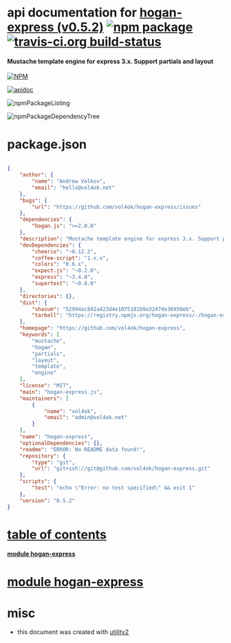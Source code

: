 # api documentation for  [hogan-express (v0.5.2)](https://github.com/vol4ok/hogan-express)  [![npm package](https://img.shields.io/npm/v/npmdoc-hogan-express.svg?style=flat-square)](https://www.npmjs.org/package/npmdoc-hogan-express) [![travis-ci.org build-status](https://api.travis-ci.org/npmdoc/node-npmdoc-hogan-express.svg)](https://travis-ci.org/npmdoc/node-npmdoc-hogan-express)
#### Mustache template engine for express 3.x. Support partials and layout

[![NPM](https://nodei.co/npm/hogan-express.png?downloads=true)](https://www.npmjs.com/package/hogan-express)

[![apidoc](https://npmdoc.github.io/node-npmdoc-hogan-express/build/screenCapture.buildNpmdoc.browser._2Fhome_2Ftravis_2Fbuild_2Fnpmdoc_2Fnode-npmdoc-hogan-express_2Ftmp_2Fbuild_2Fapidoc.html.png)](https://npmdoc.github.io/node-npmdoc-hogan-express/build/apidoc.html)

![npmPackageListing](https://npmdoc.github.io/node-npmdoc-hogan-express/build/screenCapture.npmPackageListing.svg)

![npmPackageDependencyTree](https://npmdoc.github.io/node-npmdoc-hogan-express/build/screenCapture.npmPackageDependencyTree.svg)



# package.json

```json

{
    "author": {
        "name": "Andrew Volkov",
        "email": "hello@vol4ok.net"
    },
    "bugs": {
        "url": "https://github.com/vol4ok/hogan-express/issues"
    },
    "dependencies": {
        "hogan.js": ">=2.0.0"
    },
    "description": "Mustache template engine for express 3.x. Support partials and layout",
    "devDependencies": {
        "cheerio": "~0.12.2",
        "coffee-script": "1.x.x",
        "colors": "0.6.x",
        "expect.js": "~0.2.0",
        "express": "~3.4.0",
        "supertest": "~0.8.0"
    },
    "directories": {},
    "dist": {
        "shasum": "52994ac842a423d4e1075181b9a3247de36950eb",
        "tarball": "https://registry.npmjs.org/hogan-express/-/hogan-express-0.5.2.tgz"
    },
    "homepage": "https://github.com/vol4ok/hogan-express",
    "keywords": [
        "mustache",
        "hogan",
        "partials",
        "layout",
        "template",
        "engine"
    ],
    "license": "MIT",
    "main": "hogan-express.js",
    "maintainers": [
        {
            "name": "vol4ok",
            "email": "admin@vol4ok.net"
        }
    ],
    "name": "hogan-express",
    "optionalDependencies": {},
    "readme": "ERROR: No README data found!",
    "repository": {
        "type": "git",
        "url": "git+ssh://git@github.com/vol4ok/hogan-express.git"
    },
    "scripts": {
        "test": "echo \"Error: no test specified\" && exit 1"
    },
    "version": "0.5.2"
}
```



# <a name="apidoc.tableOfContents"></a>[table of contents](#apidoc.tableOfContents)

#### [module hogan-express](#apidoc.module.hogan-express)



# <a name="apidoc.module.hogan-express"></a>[module hogan-express](#apidoc.module.hogan-express)



# misc
- this document was created with [utility2](https://github.com/kaizhu256/node-utility2)
